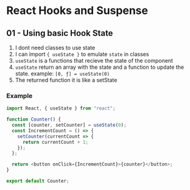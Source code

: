 # React Hooks and Suspense

## 01 - Using basic Hook State

1. I dont need classes to use state
2. I can import `{ useState }` to emulate `state` in classes
3. `useState` is a functions that recieve the state of the component
4. `useState` return an array with the state and a function to update the state. example: `[0, ƒ] = useState(0)`
5. The returned function it is like a setState

### Example

```javascript
import React, { useState } from "react";

function Counter() {
  const [counter, setCounter] = useState(0);
  const IncrementCount = () => {
    setCounter(currentCount => {
      return currentCount + 1;
    });
  };

  return <button onClick={IncrementCount}>{counter}</button>;
}

export default Counter;
```
